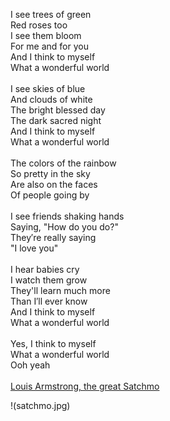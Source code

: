 I see trees of green<br />
Red roses too<br />
I see them bloom<br />
For me and for you<br />
And I think to myself<br />
What a wonderful world<br />
<br />
I see skies of blue<br />
And clouds of white<br />
The bright blessed day<br />
The dark sacred night<br />
And I think to myself<br />
What a wonderful world<br />
<br />
The colors of the rainbow<br />
So pretty in the sky<br />
Are also on the faces<br />
Of people going by<br />
<br />
I see friends shaking hands<br />
Saying, "How do you do?"<br />
They′re really saying<br />
"I love you"<br />
<br />
I hear babies cry<br />
I watch them grow<br />
They'll learn much more<br />
Than I′ll ever know<br />
And I think to myself<br />
What a wonderful world<br />
<br />
Yes, I think to myself<br />
What a wonderful world<br />
Ooh yeah<br />
<br />
[Louis Armstrong, the great Satchmo](https://en.wikipedia.org/wiki/Louis_Armstrong)

!(satchmo.jpg)
